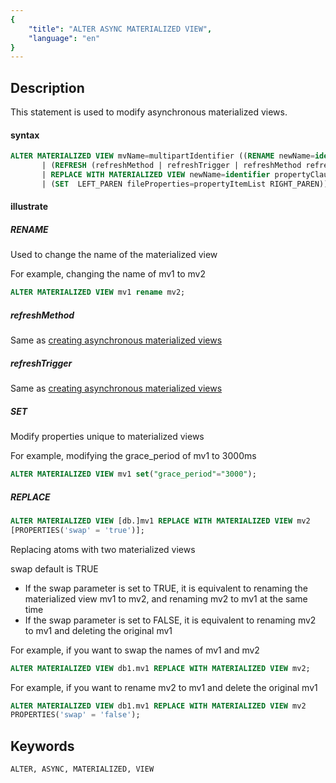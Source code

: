 ```yaml
---
{
    "title": "ALTER ASYNC MATERIALIZED VIEW",
    "language": "en"
}
---
```


<!--
Licensed to the Apache Software Foundation (ASF) under one
or more contributor license agreements.  See the NOTICE file
distributed with this work for additional information
regarding copyright ownership.  The ASF licenses this file
to you under the Apache License, Version 2.0 (the
"License"); you may not use this file except in compliance
with the License.  You may obtain a copy of the License at

  http://www.apache.org/licenses/LICENSE-2.0

Unless required by applicable law or agreed to in writing,
software distributed under the License is distributed on an
"AS IS" BASIS, WITHOUT WARRANTIES OR CONDITIONS OF ANY
KIND, either express or implied.  See the License for the
specific language governing permissions and limitations
under the License.
-->

## Description

This statement is used to modify asynchronous materialized views.

#### syntax

```sql
ALTER MATERIALIZED VIEW mvName=multipartIdentifier ((RENAME newName=identifier)
       | (REFRESH (refreshMethod | refreshTrigger | refreshMethod refreshTrigger))
       | REPLACE WITH MATERIALIZED VIEW newName=identifier propertyClause?
       | (SET  LEFT_PAREN fileProperties=propertyItemList RIGHT_PAREN))
```

#### illustrate

##### RENAME

Used to change the name of the materialized view

For example, changing the name of mv1 to mv2
```sql
ALTER MATERIALIZED VIEW mv1 rename mv2;
```

##### refreshMethod

Same as [creating asynchronous materialized views](../Create/CREATE-ASYNC-MATERIALIZED-VIEW.md)

##### refreshTrigger

Same as [creating asynchronous materialized views](../Create/CREATE-ASYNC-MATERIALIZED-VIEW.md)

##### SET
Modify properties unique to materialized views

For example, modifying the grace_period of mv1 to 3000ms
```sql
ALTER MATERIALIZED VIEW mv1 set("grace_period"="3000");
```

##### REPLACE
```sql
ALTER MATERIALIZED VIEW [db.]mv1 REPLACE WITH MATERIALIZED VIEW mv2
[PROPERTIES('swap' = 'true')];
```
Replacing atoms with two materialized views

swap default is TRUE
- If the swap parameter is set to TRUE, it is equivalent to renaming the materialized view mv1 to mv2, and renaming mv2 to mv1 at the same time
- If the swap parameter is set to FALSE, it is equivalent to renaming mv2 to mv1 and deleting the original mv1

For example, if you want to swap the names of mv1 and mv2
```sql
ALTER MATERIALIZED VIEW db1.mv1 REPLACE WITH MATERIALIZED VIEW mv2;
```

For example, if you want to rename mv2 to mv1 and delete the original mv1
```sql
ALTER MATERIALIZED VIEW db1.mv1 REPLACE WITH MATERIALIZED VIEW mv2
PROPERTIES('swap' = 'false');
```

## Keywords

    ALTER, ASYNC, MATERIALIZED, VIEW

